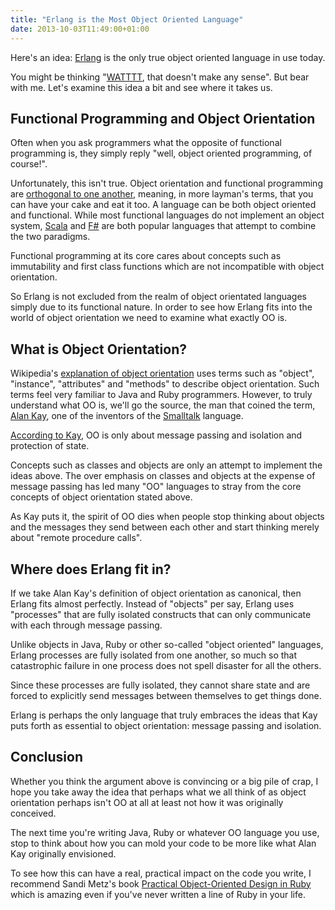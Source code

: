 ```yaml
---
title: "Erlang is the Most Object Oriented Language"
date: 2013-10-03T11:49:00+01:00
---
```


Here's an idea: [Erlang](http://www.erlang.org/) is the only true object oriented
language in use today.

You might be thinking "[WATTTT](http://i.imgur.com/lH5ExZq.gif), that doesn't
make any sense". But bear with me. Let's examine this idea a bit and see where
it takes us.

## Functional Programming and Object Orientation
Often when you ask programmers what the opposite of functional programming is,
they simply reply "well, object oriented programming, of course!".

Unfortunately, this isn't true. Object orientation and functional programming are
[orthogonal to one another](http://stackoverflow.com/questions/3949618/are-fp-and-oo-orthogonal),
meaning, in more layman's terms, that you can have your cake and eat it too. A language
can be both object oriented and functional. While most functional
languages do not implement an object system, [Scala](http://www.scala-lang.org/)
and [F#](http://www.tryfsharp.org/) are both popular languages that attempt to combine
the two paradigms.

Functional programming at its core cares about concepts such as immutability and
first class functions which are not incompatible with object orientation.

So Erlang is not excluded from the realm of object orientated languages simply due to
its functional nature. In order to see how Erlang fits into the world of object
orientation we need to examine what exactly OO is.

## What is Object Orientation?

Wikipedia's [explanation of object orientation](http://en.wikipedia.org/wiki/Object-oriented_programming)
uses terms such as "object", "instance", "attributes" and "methods" to describe object orientation.
Such terms feel very familiar to Java and Ruby programmers. However, to truly
understand what OO is, we'll go the source, the man that coined the term, [Alan
Kay](http://en.wikipedia.org/wiki/Alan_Kay), one of the inventors of the
[Smalltalk](http://en.wikipedia.org/wiki/Smalltalk) language.

[According to Kay](http://userpage.fu-berlin.de/~ram/pub/pub_jf47ht81Ht/doc_kay_oop_en),
OO is only about message passing and isolation and protection of state.

Concepts such as classes and objects are only an attempt to implement the
ideas above. The over emphasis on classes and objects at the expense of message
passing has led many "OO" languages to stray from the core concepts of object
orientation stated above.

As Kay puts it, the spirit of OO dies when people stop thinking about objects and
the messages they send between each other and start thinking merely about "remote
procedure calls".

## Where does Erlang fit in?

If we take Alan Kay's definition of object orientation as canonical, then Erlang
fits almost perfectly. Instead of "objects" per say, Erlang uses "processes" that
are fully isolated constructs that can only communicate with each through message passing.

Unlike objects in Java, Ruby or other so-called "object oriented" languages,
Erlang processes are fully isolated from one another, so much so that catastrophic failure
in one process does not spell disaster for all the others.

Since these processes are fully isolated, they cannot share state and are
forced to explicitly send messages between themselves to get things done.

Erlang is perhaps the only language that truly embraces the ideas that Kay
puts forth as essential to object orientation: message passing and isolation.

## Conclusion

Whether you think the argument above is convincing or a big pile of crap, I
hope you take away the idea that perhaps what we all think of as object
orientation perhaps isn't OO at all at least not how it was originally
conceived.

The next time you're writing Java, Ruby or whatever OO language you use,
stop to think about how you can mold your code to be more like what Alan Kay
originally envisioned.

To see how this can have a real, practical impact on the code you write, I
recommend Sandi Metz's book [Practical Object-Oriented Design in
Ruby](http://www.amazon.com/Practical-Object-Oriented-Design-Ruby-Addison-Wesley/dp/0321721330)
which is amazing even if you've never written a line of Ruby in your life.

